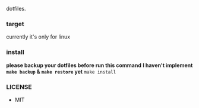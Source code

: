 dotfiles.

### target
currently it's only for linux

### install

**please backup your dotfiles before run this command**
**I haven't implement `make backup` & `make restore` yet**
`make install`


### LICENSE
- MIT
